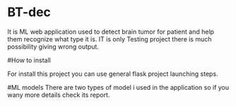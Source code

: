 # BT-dec

It is ML web application used to detect brain tumor for patient and help them recognize what type it is. IT is only Testing project there is much possibility giving wrong output.

#How to install 

For install this project you can use general flask project launching steps.

#ML models
There are two types of model i used in the application so if you wany more details check its report.
